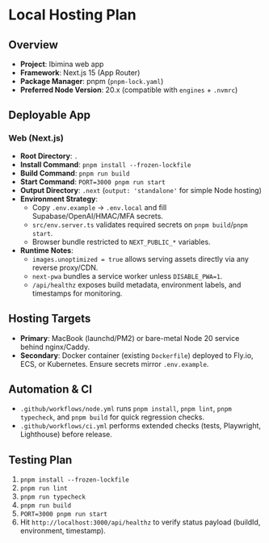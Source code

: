 # Local Hosting Plan

## Overview
- **Project**: Ibimina web app
- **Framework**: Next.js 15 (App Router)
- **Package Manager**: pnpm (`pnpm-lock.yaml`)
- **Preferred Node Version**: 20.x (compatible with `engines` + `.nvmrc`)

## Deployable App

### Web (Next.js)
- **Root Directory**: `.`
- **Install Command**: `pnpm install --frozen-lockfile`
- **Build Command**: `pnpm run build`
- **Start Command**: `PORT=3000 pnpm run start`
- **Output Directory**: `.next` (`output: 'standalone'` for simple Node hosting)
- **Environment Strategy**:
  - Copy `.env.example` → `.env.local` and fill Supabase/OpenAI/HMAC/MFA secrets.
  - `src/env.server.ts` validates required secrets on `pnpm build`/`pnpm start`.
  - Browser bundle restricted to `NEXT_PUBLIC_*` variables.
- **Runtime Notes**:
  - `images.unoptimized = true` allows serving assets directly via any reverse proxy/CDN.
  - `next-pwa` bundles a service worker unless `DISABLE_PWA=1`.
  - `/api/healthz` exposes build metadata, environment labels, and timestamps for monitoring.

## Hosting Targets
- **Primary**: MacBook (launchd/PM2) or bare-metal Node 20 service behind nginx/Caddy.
- **Secondary**: Docker container (existing `Dockerfile`) deployed to Fly.io, ECS, or Kubernetes. Ensure secrets mirror `.env.example`.

## Automation & CI
- `.github/workflows/node.yml` runs `pnpm install`, `pnpm lint`, `pnpm typecheck`, and `pnpm build` for quick regression checks.
- `.github/workflows/ci.yml` performs extended checks (tests, Playwright, Lighthouse) before release.

## Testing Plan
1. `pnpm install --frozen-lockfile`
2. `pnpm run lint`
3. `pnpm run typecheck`
4. `pnpm run build`
5. `PORT=3000 pnpm run start`
6. Hit `http://localhost:3000/api/healthz` to verify status payload (buildId, environment, timestamp).
